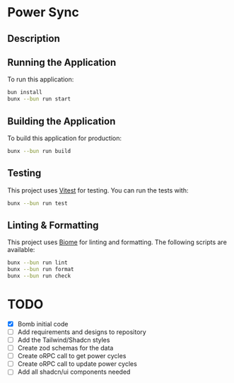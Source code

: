 # Power Sync

## Description

## Running the Application

To run this application:

```bash
bun install
bunx --bun run start
```

## Building the Application

To build this application for production:

```bash
bunx --bun run build
```

## Testing

This project uses [Vitest](https://vitest.dev/) for testing. You can run the tests with:

```bash
bunx --bun run test
```

## Linting & Formatting

This project uses [Biome](https://biomejs.dev/) for linting and formatting. The following scripts are available:

```bash
bunx --bun run lint
bunx --bun run format
bunx --bun run check
```

# TODO

- [x] Bomb initial code
- [ ] Add requirements and designs to repository
- [ ] Add the Tailwind/Shadcn styles
- [ ] Create zod schemas for the data
- [ ] Create oRPC call to get power cycles
- [ ] Create oRPC call to update power cycles
- [ ] Add all shadcn/ui components needed
